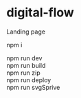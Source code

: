 # digital-flow
Landing page
<!-- Install -->
npm i
<!-- Run -->
npm run dev <br>
npm run build<br>
npm run zip<br>
npm run deploy<br>
npm run svgSprive
